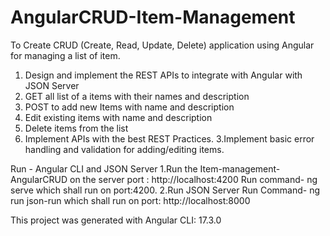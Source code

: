 # AngularCRUD-Item-Management
To Create CRUD (Create, Read, Update, Delete) application using Angular for managing a list of item.
1. Design and implement the REST APIs to integrate with Angular with JSON Server
1. GET all list of a items with their names and description
2. POST to add new Items with name and description
3. Edit existing items with name and description
4. Delete items from the list
2. Implement APIs with the best REST Practices.
3.Implement basic error handling and validation for adding/editing items.

Run - Angular CLI and JSON Server
1.Run the Item-management-AngularCRUD on the server port : http://localhost:4200
Run command- ng serve which shall run on port:4200.
2.Run JSON Server
Run Command- ng run json-run which shall run on port: http://localhost:8000

This project was generated with Angular CLI: 17.3.0
